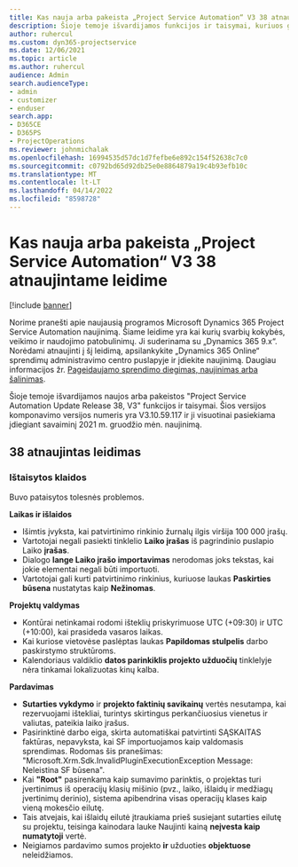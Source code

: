 ```yaml
---
title: Kas nauja arba pakeista „Project Service Automation“ V3 38 atnaujintame leidime
description: Šioje temoje išvardijamos funkcijos ir taisymai, kuriuos galima rasti 38 naujinimo leidime Microsoft Dynamics 365 Project Service Automation, V3.
author: ruhercul
ms.custom: dyn365-projectservice
ms.date: 12/06/2021
ms.topic: article
ms.author: ruhercul
audience: Admin
search.audienceType:
- admin
- customizer
- enduser
search.app:
- D365CE
- D365PS
- ProjectOperations
ms.reviewer: johnmichalak
ms.openlocfilehash: 16994535d57dc1d7fefbe6e892c154f52638c7c0
ms.sourcegitcommit: c0792bd65d92db25e0e8864879a19c4b93efb10c
ms.translationtype: MT
ms.contentlocale: lt-LT
ms.lasthandoff: 04/14/2022
ms.locfileid: "8598728"
---
```

# <a name="whats-new-or-changed-in-project-service-automation-update-release-38-v3"></a>Kas nauja arba pakeista „Project Service Automation“ V3 38 atnaujintame leidime

[!include [banner](../includes/psa-now-project-operations.md)]

Norime pranešti apie naujausią programos Microsoft Dynamics 365 Project Service Automation naujinimą. Šiame leidime yra kai kurių svarbių kokybės, veikimo ir naudojimo patobulinimų. Ji suderinama su „Dynamics 365 9.x“. Norėdami atnaujinti į šį leidimą, apsilankykite „Dynamics 365 Online“ sprendimų administravimo centro puslapyje ir įdiekite naujinimą. Daugiau informacijos žr. [Pageidaujamo sprendimo diegimas, naujinimas arba šalinimas](/power-platform/admin/install-remove-preferred-solution).

Šioje temoje išvardijamos naujos arba pakeistos "Project Service Automation Update Release 38, V3" funkcijos ir taisymai. Šios versijos komponavimo versijos numeris yra V3.10.59.117 ir ji visuotinai pasiekiama įdiegiant savaiminį 2021 m. gruodžio mėn. naujinimą.

## <a name="update-release-38"></a>38 atnaujintas leidimas

### <a name="bug-fixes"></a>Ištaisytos klaidos

Buvo pataisytos tolesnės problemos.

**Laikas ir išlaidos**

- Išimtis įvyksta, kai patvirtinimo rinkinio žurnalų ilgis viršija 100 000 įrašų.
- Vartotojai negali pasiekti tinklelio **Laiko įrašas** iš pagrindinio puslapio Laiko **įrašas**.
- Dialogo **lange Laiko įrašo importavimas** nerodomas joks tekstas, kai jokie elementai negali būti importuoti.
- Vartotojai gali kurti patvirtinimo rinkinius, kuriuose laukas **Paskirties būsena** nustatytas kaip **Nežinomas**.

**Projektų valdymas**

- Kontūrai netinkamai rodomi išteklių priskyrimuose UTC (+09:30) ir UTC (+10:00), kai prasideda vasaros laikas.
- Kai kuriose vietovėse paslėptas laukas **Papildomas stulpelis** darbo paskirstymo struktūroms.
- Kalendoriaus valdiklio **datos parinkiklis projekto užduočių** tinklelyje nėra tinkamai lokalizuotas kinų kalba.

**Pardavimas**

- **Sutarties vykdymo** ir **projekto faktinių savikainų** vertės nesutampa, kai rezervuojami ištekliai, turintys skirtingus perkančiuosius vienetus ir valiutas, pateikia laiko įrašus.
- Pasirinktinė darbo eiga, skirta automatiškai patvirtinti SĄSKAITAS faktūras, nepavyksta, kai SF importuojamos kaip valdomasis sprendimas. Rodomas šis pranešimas: "Microsoft.Xrm.Sdk.InvalidPluginExecutionException Message: Neleistina SF būsena".
- Kai **"Root"** pasirenkama kaip sumavimo parinktis, o projektas turi įvertinimus iš operacijų klasių mišinio (pvz., laiko, išlaidų ir medžiagų įvertinimų derinio), sistema apibendrina visas operacijų klases kaip vieną mokesčio eilutę.
- Tais atvejais, kai išlaidų eilutė įtraukiama prieš susiejant sutarties eilutę su projektu, teisinga kainodara lauke Naujinti kainą **neįvesta kaip numatytoji** vertė.
- Neigiamos pardavimo sumos projekto **ir** užduoties **objektuose** neleidžiamos.
